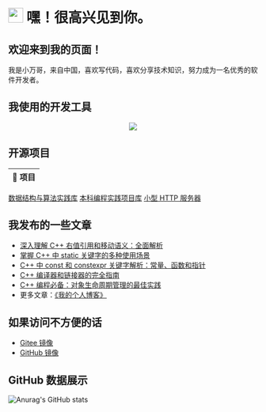 # <img src="https://emojis.slackmojis.com/emojis/images/1531849430/4246/blob-sunglasses.gif?1531849430" width="30"/> 嘿！很高兴见到你。

## 欢迎来到我的页面！

<p> 我是小万哥，来自中国，喜欢写代码，喜欢分享技术知识，努力成为一名优秀的软件开发者。 </p>

## 我使用的开发工具

<p align="center">
  <a href="https://skillicons.dev">
    <img src="https://skillicons.dev/icons?i=git,docker,c,cpp,github,idea,linux,markdown,python,bash,ubuntu,vim,vscode,java,gitlab&perline=5" />
  </a>
</p>

## 开源项目
| 🎁 项目 |
| ---- |
<a href="https://github.com/ROBINwan999/MyWebServer">数据结构与算法实践库</a>
<a href="https://github.com/ROBINwan999/AllPurposeProjects">本科编程实践项目库</a>
<a href="https://github.com/ROBINwan999/DsAndAlgo">小型 HTTP 服务器</a>

## 我发布的一些文章
- <a href="https://www.cnblogs.com/xiaowange/p/17106961.html">深入理解 C++ 右值引用和移动语义：全面解析</a>
- <a href="https://www.cnblogs.com/xiaowange/p/17114319.html">掌握 C++ 中 static 关键字的多种使用场景</a>
- <a href="https://www.cnblogs.com/xiaowange/p/17151338.html">C++ 中 const 和 constexpr 关键字解析：常量、函数和指针</a>
- <a href="https://www.cnblogs.com/xiaowange/p/17396177.html">C++ 编译器和链接器的完全指南</a>
- <a href="https://www.cnblogs.com/xiaowange/p/17246083.html">C++ 编程必备：对象生命周期管理的最佳实践</a>
- 更多文章：<a href="https://www.cnblogs.com/xiaowange">《我的个人博客》</a>


## 如果访问不方便的话

- <a href="https://gitee.com/robinwan888/xiaowange#https://gitee.com/link?target=https%3A%2F%2Fwww.cnblogs.com%2Fxiaowange">Gitee 镜像</a>
- <a href="https://github.com/ROBINwan999/xiaowange">GitHub 镜像</a>

## GitHub 数据展示

![Anurag's GitHub stats](https://github-readme-stats.vercel.app/api?username=ROBINwan999&show_icons=true&theme=ambient_gradient)
